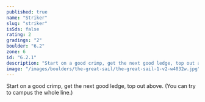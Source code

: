 ```yaml
---
published: true
name: "Striker"
slug: "striker"
isSds: false
rating: 2
gradings: "2"
boulder: "6.2"
zone: 6
id: "6.2.1"
description: "Start on a good crimp, get the next good ledge, top out above. (You can try to campus the whole line.)"
image: "/images/boulders/the-great-sail/the-great-sail-1-v2-w4032w.jpg"
---
```


Start on a good crimp, get the next good ledge, top out above. (You can try to campus the whole line.)
